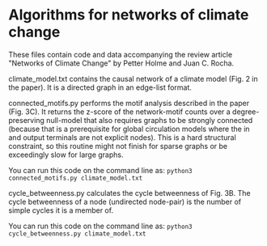 # Algorithms for networks of climate change

These files contain code and data accompanying the review article "Networks of Climate Change" by Petter Holme and Juan C. Rocha.

climate_model.txt contains the causal network of a climate model (Fig. 2 in the paper). It is a directed graph in an edge-list format.

connected_motifs.py performs the motif analysis described in the paper (Fig. 3C). It returns the z-score of the network-motif counts over a degree-preserving null-model that also requires graphs to be strongly connected (because that is a prerequisite for global circulation models where the in and output terminals are not explicit nodes). This is a hard structural constraint, so this routine might not finish for sparse graphs or be exceedingly slow for large graphs.

You can run this code on the command line as: `python3 connected_motifs.py climate_model.txt`

cycle_betweenness.py calculates the cycle betweenness of Fig. 3B. The cycle betweenness of a node (undirected node-pair) is the number of simple cycles it is a member of.

You can run this code on the command line as: `python3 cycle_betweenness.py climate_model.txt`
